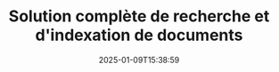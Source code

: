 ---
############################# Static ############################
layout: "family"
date:  2025-01-09T15:38:59
draft: false

product: "Search"
product_tag: "search"

lang: fr

############################# Head ############################
head_title: "Recherche et indexation de texte dans des documents | APIs et application Web gratuite"
head_description: "Effectuez des recherches de texte efficaces et l'indexation de données sur PDF, MS Office, OpenDocument et d'autres formats de fichiers populaires à l'aide de nos APIs ou de l'application gratuite Document Search en ligne."

############################# Header ############################
title: "Solution complète de recherche et d'indexation de documents"
description:  |
  Effectuez des recherches de texte et de l'indexation sur PDF, Microsoft Office, OpenOffice et de nombreux autres formats de fichiers documentaires.

  Localisez rapidement des informations dans de grandes collections de documents grâce à des capacités de recherche en texte intégral avancées.

  Personnalisez les fonctionnalités de recherche comme les synonymes, la recherche approximative et la racinisation pour améliorer la précision et les résultats.

############################# Supported Platforms ###############################
supported_platforms:
  enable: true
  head_title: "Choisissez votre plateforme"
  title: "Indépendance de la plateforme"
  description: "GroupDocs.Search est compatible avec les systèmes d'exploitation et les frameworks suivants :"
  details_link_title: "En savoir plus"

  items:
    # items loop
    - title: ".NET"
      description: GroupDocs.Search .NET 
      color: "blue"
      tag: "net"
      link: "/search/net/"
      features_link: "https://docs.groupdocs.com/search/net/system-requirements/"
      features:
          # features loop
          - rows: "3"
            content: |
                    .NET Framework 4.5 or later
      
          # features loop
          - rows: "4"
            content: |
                    Windows Desktop <br> Windows Server <br> Linux
      
          # features loop
          - rows: "3"
            content: |
                    Microsoft Visual Studio
      
          # features loop
          - rows: "1"
            content: |
                    70+ file formats
      

    # items loop
    - title: "Java"
      description: GroupDocs.Search Java
      color: "red"
      tag: "java"
      link: "/search/java/"
      features_link: "https://docs.groupdocs.com/search/java/system-requirements/"
      features:
          # features loop
          - rows: "3"
            content: |
                    Java SE 8 (1.8) or later
      
          # features loop
          - rows: "4"
            content: |
                    Windows <br> Linux <br> Mac OS
      
          # features loop
          - rows: "3"
            content: |
                   NetBeans <br> IntelliJ IDEA <br> Eclipse 
      
          # features loop
          - rows: "1"
            content: |
                    70+ file formats
      

    # items loop
    - title: "Node.js"
      description: GroupDocs.Search Node.js
      color: "green"
      tag: "nodejs-java"
      link: "/search/nodejs-java/"
      features_link: "https://docs.groupdocs.com/search/nodejs-java/system-requirements/"
      features:
          # features loop
          - rows: "3"
            content: |
                    Node.js 16+ and J2SE 8.0 (1.8)+
      
          # features loop
          - rows: "4"
            content: |
                    Windows <br> Linux <br> Mac OS
      
          # features loop
          - rows: "3"
            content: |
                    Atom <br> Visual Studio Code <br> Tout autre éditeur de texte
      
          # features loop
          - rows: "1"
            content: |
                    70+ file formats


############################# Features ###############################
features:
  enable: true
  title: "Fonctionnalités clés de GroupDocs.Search"
  description: "GroupDocs.Search fournit des outils puissants pour l'indexation et la recherche de texte dans des formats de document populaires. Simplifiez et améliorez la gestion des documents grâce à une fonctionnalité de recherche avancée."

  items:
    # items loop
    - icon: "view"
      title: "Recherche de texte avancée"
      content: "Effectuez des recherches de texte rapides et précises dans les documents indexés."

    # items loop
    - icon: "manipulate"
      title: "Options de recherche personnalisables"
      content: "Utilisez des fonctionnalités telles que la recherche approximative, les synonymes et la racinisation pour des résultats plus précis."

    # items loop
    - icon: "merge"
      title: "Prise en charge de plusieurs formats"
      content: "Indexez et recherchez du contenu dans Microsoft Office, PDF, OpenOffice et d'autres formats courants."

    # items loop
    - icon: "additional"
      title: "Indexation efficace"
      content: "Construisez et maintenez rapidement des index pour de grandes collections de documents."

############################# Code samples ############################
code_samples:
  enable: true
  title: "Recherche de texte dans des formats de documents populaires"
  description: "GroupDocs.Search exemples de code"
  items:
    # code sample loop
    - title: "Recherche de texte"
      content: |
       GroupDocs.Search est un outil puissant pour trouver du texte dans des documents. Vous pouvez rechercher à travers plusieurs documents dans divers formats stockés dans un dossier spécifique. Les résultats de la recherche sont sauvegardés dans un dossier séparé, vous permettant d'y accéder et de les réutiliser sans relancer la recherche.
      samples:
        - language: "C#"
          color: "blue"
          content: |
            ```csharp {style=abap}   
            // Créez une instance de la classe Index, en spécifiant le dossier pour stocker les index.
            Index index = new Index("\\Index Folder");

            //Spécifiez le chemin vers les documents où la recherche sera effectuée.
            index.Add("\\Documents Folder");

            //Créez une instance de l'objet SearchOptions.
            SearchOptions options = new SearchOptions();

            //Effectuez la recherche pour le texte souhaité.
            SearchResult result = index.Search("ipsum dolor", options);

            //Gérez et traitez les résultats de la recherche.
            if (result.DocumentCount > 0){
                Console.WriteLine("Documents: " + result.DocumentCount);
                for (int i = 0; i < result.DocumentCount; i++)
                {
                    FoundDocument document = result.GetFoundDocument(i);
                    Console.WriteLine("Document: " + document.DocumentInfo.FilePath);
                    Console.WriteLine("Found: " + document.FoundFields.Length);
                }
            }

            ```
        - language: "Java"
          color: "red"
          content: |
            ```java {style=abap}   
            // Créez une instance de la classe Index, en spécifiant le dossier pour stocker les index.
            Index index = new Index("\\Index Folder");

            //Spécifiez le chemin vers les documents où la recherche sera effectuée.
            index.add("\\Documents Folder");

            //Créez une instance de l'objet SearchOptions.
            SearchOptions options = new SearchOptions();

            //Effectuez la recherche pour le texte souhaité.
            SearchResult result = index.search("ipsum dolor", options);

            //Gérez et traitez les résultats de la recherche.
            if (result.getDocumentCount() > 0){
                System.out.println("Documents: " + result.getDocumentCount());
                for (int i = 0; i < result.getDocumentCount(); i++)
                {
                    FoundDocument document = result.getFoundDocument(i);
                    System.out.println("Document: " + document.getDocumentInfo().getFilePath());
                    System.out.println("Found: " + document.getFoundFields().length);
                }
            }

            ```
        - language: "TypeScript"
          color: "green"
          content: |
            ```javascript {style=abap}   
            const searchLib = require('@groupdocs/groupdocs.search');

            // Créez une instance de la classe Index, en spécifiant le dossier pour stocker les index.
            const index = new searchLib.Index('\\Index Folder');

            //Spécifiez le chemin vers les documents où la recherche sera effectuée.
            index.add('\\Documents Folder');

            //Créez une instance de l'objet SearchOptions.
            const options = new searchLib.SearchOptions();

            //Effectuez la recherche pour le texte souhaité.
            const result = index.search('ipsum dolor', options);

            //Gérez et traitez les résultats de la recherche.
            if (result.getDocumentCount() > 0){
                console.log('Documents: ' + result.getDocumentCount());
                for (int i = 0; i < result.getDocumentCount(); i++)
                {
                    const document = result.getFoundDocument(i);
                    console.log('Document: ' + document.getDocumentInfo().getFilePath());
                    console.log('Found: ' + document.getFoundFields().length);
                }
            }

            ```


############################# Supported Formats ###############################
formats:
  enable: true
  title: "Supporte plus de 70 formats de fichiers"
  description: "GroupDocs.Search prend en charge presque tous les formats de fichiers largement utilisés."

############################# Metrics ###############################
metrics:
  enable: true
  title: "Statistiques de notre produit"
  description: "Découvrez les indicateurs clés qui montrent notre performance, notre portée et notre croissance."

  items:
    # items loop
    - number: "70+"
      title: "Formats pris en charge"
      content: "Nous offrons une compatibilité avec plus de 70 formats de documents populaires."

    # items loop
    - number: "500k"
      title: "Téléchargements NuGet"
      content: "GroupDocs.Search pour .NET a été téléchargé plus de 500 000 fois sur NuGet."

    # items loop
    - number: "12k"
      title: "Téléchargements Maven"
      content: "Les développeurs Java ont téléchargé GroupDocs.Search plus de 12 000 fois depuis Maven."

    # items loop
    - number: "150+"
      title: "Clients satisfaits"
      content: "Des développeurs et des entreprises leaders dans le monde entier comptent sur nos produits pour des solutions innovantes."


############################# Customers ###############################
customers:
  enable: true
  title: "Nos clients satisfaits"
  description: "Les bibliothèques GroupDocs sont approuvées par des marques et des organisations de premier plan à l'échelle mondiale."

  items:
    # items loop
    - title: "BenQ Corporation"
      logo: "benq"
      
    # items loop
    - title: "Nasdaq Stock Market"
      logo: "nasdaq"
      
    # items loop
    - title: "AT&T Inc."
      logo: "att"
      
    # items loop
    - title: "Customer logo AstraZeneca"
      logo: "astrazeneca"
      
    # items loop
    - title: "Central Bank of Argentina"
      logo: "argentinacentralbank"
      
    # items loop
    - title: "Roche Holding AG"
      logo: "roche"
      
    # items loop
    - title: "Capita"
      logo: "capita"
      
    # items loop
    - title: "Axa S.A."
      logo: "axa"
      
    # items loop
    - title: "Instructure Inc."
      logo: "instructure"
      
    # items loop
    - title: "Wipro"
      logo: "wipro"


############################# Actions ###############################
actions:
  enable: true
  title: "Commencez votre expérience dès aujourd'hui !"
  description: "Découvrez GroupDocs.Search gratuitement sur votre plateforme préférée."

  items:
    # items loop
    - title: ".NET"
      color: "blue"
      link: "/search/net/"

    # items loop
    - title: "Java"
      color: "red"
      link: "/search/java/"

############################# FAQ ###############################
faq:
  enable: true
  title: "Questions fréquemment posées"
  description: "Trouvez des réponses aux questions courantes sur GroupDocs.Search."

  items:
    # items loop
    - question: "Est-ce que GroupDocs.Search nécessite des outils externes pour rechercher des documents ?"
      answer: "Non, GroupDocs.Search fonctionne comme une solution autonome et ne nécessite pas d'outils ou de logiciels supplémentaires comme Adobe Acrobat ou Microsoft Office pour effectuer des recherches."

    # items loop
    - question: "Puis-je tester GroupDocs.Search avant d'acheter ?"
      answer: "Oui, vous le pouvez ! GroupDocs.Search propose un essai gratuit. Vous pouvez explorer ses fonctionnalités, bien que la version d'essai puisse inclure des limitations telles que des filigranes ou une fonctionnalité restreinte. Pour débloquer toutes les fonctionnalités, vous pouvez demander une licence temporaire gratuite de 30 jours. En savoir plus sur la page [licence temporaire](https://purchase.groupdocs.com/temporary-license/)."

    # items loop
    - question: "Quelles options de licences sont disponibles ?"
      answer: "Nous proposons plusieurs modèles de licences pour GroupDocs.Search, adaptés à différents besoins. Choisissez une licence en fonction de la taille de votre équipe, du scénario d'utilisation ou de votre besoin d'utiliser le SDK/API pour la distribution aux clients. Pour une utilisation flexible, envisagez une licence à la demande où vous payez en fonction de l'utilisation réelle. En savoir plus sur vos options sur la page [tarification](https://purchase.groupdocs.com/pricing/search/net/)."

############################# App links ###############################
app_links:
  enable: true
  title: "GroupDocs.Search Applications Web"
  description: "Explorez GroupDocs.Search avec notre application web gratuite. Effectuez des recherches de texte et de l'indexation sur plus de 70 formats de fichiers populaires directement dans votre navigateur, complètement gratuitement."

  items:
    # items loop
    - title: "GroupDocs.Search Total"
      content: "Recherchez dans des fichiers PDF, Excel, Word, PowerPoint et d'autres types de fichiers directement depuis votre navigateur web."
      icon: "groupdocs_watermark-app"
      link: "https://products.groupdocs.app/search/total"

    # items loop
    - title: "GroupDocs.Search Word"
      content: "Téléchargez des documents DOCX pour effectuer des recherches de texte avancées sans nécessiter d'installation de logiciel."
      icon: "groupdocs_words-app"
      link: "https://products.groupdocs.app/search/docx"

    # items loop
    - title: "GroupDocs.Search PDF"
      content: "Testez les capacités d'indexation et de récupération des PDF sur divers formats gratuitement."
      icon: "groupdocs_pdf-app"
      link: "https://products.groupdocs.app/search/pdf"


---